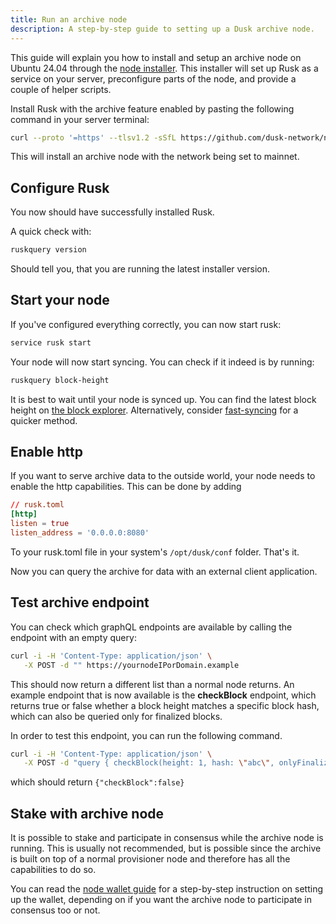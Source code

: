 ```yaml
---
title: Run an archive node
description: A step-by-step guide to setting up a Dusk archive node.
---
```


This guide will explain you how to install and setup an archive node on Ubuntu 24.04 through the [node installer](https://github.com/dusk-network/node-installer). This installer will set up Rusk as a service on your server, preconfigure parts of the node, and provide a couple of helper scripts.

Install Rusk with the archive feature enabled by pasting the following command in your server terminal:
```sh
curl --proto '=https' --tlsv1.2 -sSfL https://github.com/dusk-network/node-installer/releases/latest/download/node-installer.sh | FEATURE="archive" sudo bash
```

This will install an archive node with the network being set to mainnet.

## Configure Rusk

You now should have successfully installed Rusk.

A quick check with:

```sh
ruskquery version
```

Should tell you, that you are running the latest installer version.

## Start your node

If you've configured everything correctly, you can now start rusk:
```sh
service rusk start
```

Your node will now start syncing. You can check if it indeed is by running:
```sh
ruskquery block-height
```

It is best to wait until your node is synced up. You can find the latest block height on [the block explorer](https://explorer.dusk.network/). Alternatively, consider [fast-syncing](/operator/guides/fast-sync) for a quicker method.

## Enable http

If you want to serve archive data to the outside world, your node needs to enable the http capabilities. This can be done by adding

```toml
// rusk.toml
[http]
listen = true
listen_address = '0.0.0.0:8080'
```

To your rusk.toml file in your system's `/opt/dusk/conf` folder. That's it.

Now you can query the archive for data with an external client application.

## Test archive endpoint

You can check which graphQL endpoints are available by calling the endpoint with an empty query:
```bash
curl -i -H 'Content-Type: application/json' \
   -X POST -d "" https://yournodeIPorDomain.example
```

This should now return a different list than a normal node returns. An example endpoint that is now available is the **checkBlock** endpoint, which returns true or false whether a block height matches a specific block hash, which can also be queried only for finalized blocks.

In order to test this endpoint, you can run the following command.

```bash
curl -i -H 'Content-Type: application/json' \
   -X POST -d "query { checkBlock(height: 1, hash: \"abc\", onlyFinalized: true) }" https://yournodeIPorDomain.example
```

which should return `{"checkBlock":false}`

## Stake with archive node

It is possible to stake and participate in consensus while the archive node is running. This is usually not recommended, but is possible since the archive is built on top of a normal provisioner node and therefore has all the capabilities to do so.

You can read the [node wallet guide](/operator/guides/node-wallet-setup) for a step-by-step instruction on setting up the wallet, depending on if you want the archive node to participate in consensus too or not.
